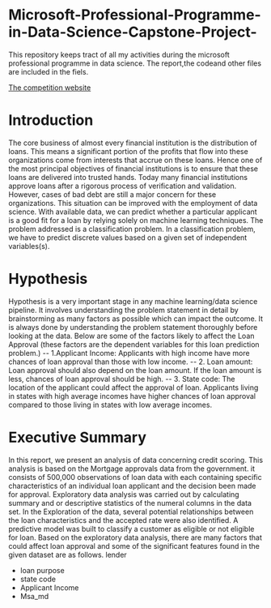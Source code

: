 # Microsoft-Professional-Programme-in-Data-Science-Capstone-Project-
This repository keeps tract of all my activities during the microsoft professional programme in data science.
The report,the codeand other files are included in the fiels.

[The competition website](https://www.datasciencecapstone.org/) 

# Introduction
The core business of almost every financial institution is the distribution of loans. This means
a significant portion of the profits that flow into these organizations come from interests that
accrue on these loans. Hence one of the most principal objectives of financial institutions is
to ensure that these loans are delivered into trusted hands.
Today many financial institutions approve loans after a rigorous process of verification and
validation. However, cases of bad debt are still a major concern for these organizations. This
situation can be improved with the employment of data science.
With available data, we can predict whether a particular applicant is a good fit for a loan
by relying solely on machine learning techniques. The problem addressed is a classification
problem. In a classification problem, we have to predict discrete values based on a given set
of independent variables(s).

# Hypothesis
Hypothesis is a very important stage in any machine learning/data science pipeline. It involves
understanding the problem statement in detail by brainstorming as many factors as possible
which can impact the outcome. It is always done by understanding the problem statement
thoroughly before looking at the data. Below are some of the factors likely to affect the Loan
Approval (these factors are the dependent variables for this loan prediction problem.)
-- 1.Applicant Income: Applicants with high income have more chances of loan approval than
those with low income.
-- 2. Loan amount: Loan approval should also depend on the loan amount. If the loan amount
is less, chances of loan approval should be high.
-- 3. State code: The location of the applicant could affect the approval of loan. Applicants
living in states with high average incomes have higher chances of loan approval compared
to those living in states with low average incomes.

# Executive Summary
In this report, we present an analysis of data concerning credit scoring. This analysis is based
on the Mortgage approvals data from the government. it consists of 500,000 observations of
loan data with each containing specific characteristics of an individual loan applicant and the
decision been made for approval.
Exploratory data analysis was carried out by calculating summary and or descriptive
statistics of the numeral columns in the data set. In the Exploration of the data, several
potential relationships between the loan characteristics and the accepted rate were also
identified. A predictive model was built to classify a customer as eligible or not eligible for
loan. Based on the exploratory data analysis, there are many factors that could affect loan
approval and some of the significant features found in the given dataset are as follows.
lender
* loan purpose
* state code
* Applicant Income
* Msa_md





